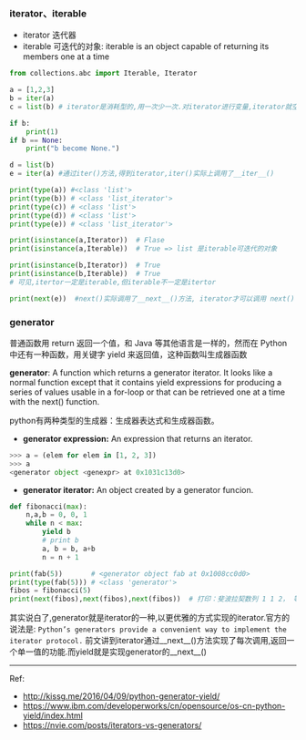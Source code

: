 ### iterator、iterable

- iterator 迭代器
- iterable 可迭代的对象: iterable is an object capable of returning its members one at a time

```python
from collections.abc import Iterable, Iterator

a = [1,2,3]
b = iter(a)
c = list(b) # iterator是消耗型的,用一次少一次.对iterator进行变量,iterator就空了!

if b:
    print(1)
if b == None:
    print("b become None.")

d = list(b)
e = iter(a) #通过iter()方法,得到iterator,iter()实际上调用了__iter__()

print(type(a)) #<class 'list'>
print(type(b)) # <class 'list_iterator'>
print(type(c)) # <class 'list'>
print(type(d)) # <class 'list'>
print(type(e)) # <class 'list_iterator'>

print(isinstance(a,Iterator))  # Flase   
print(isinstance(a,Iterable))  # True => list 是iterable可迭代的对象

print(isinstance(b,Iterator))  # True
print(isinstance(b,Iterable))  # True
# 可见,itertor一定是iterable,但iterable不一定是itertor

print(next(e))  #next()实际调用了__next__()方法, iterator才可以调用 next() 方法
```

### generator
普通函数用 return 返回一个值，和 Java 等其他语言是一样的，然而在 Python 中还有一种函数，用关键字 yield 来返回值，这种函数叫生成器函数

**generator**: A function which returns a generator iterator. It looks like a normal function except that it contains yield expressions for producing a series of values usable in a for-loop or that can be retrieved one at a time with the next() function.

python有两种类型的生成器：生成器表达式和生成器函数。


- **generator expression:** An expression that returns an iterator.
```python
>>> a = (elem for elem in [1, 2, 3])
>>> a
<generator object <genexpr> at 0x1031c13d0>
```

- **generator iterator:** An object created by a generator funcion.

```python
def fibonacci(max):
    n,a,b = 0, 0, 1
    while n < max:
        yield b
        # print b
        a, b = b, a+b
        n = n + 1

print(fab(5))       # <generator object fab at 0x1008cc0d0>
print(type(fab(5))) # <class 'generator'>
fibos = fibonacci(5)
print(next(fibos),next(fibos),next(fibos))  # 打印：斐波拉契数列 1 1 2， 等同于 python2.x print(f.next())
```

其实说白了,generator就是iterator的一种,以更优雅的方式实现的iterator.官方的说法是:
`Python’s generators provide a convenient way to implement the iterator protocol.`
前文讲到iterator通过__next__()方法实现了每次调用,返回一个单一值的功能.而yield就是实现generator的__next__()

---

Ref:
- http://kissg.me/2016/04/09/python-generator-yield/
- https://www.ibm.com/developerworks/cn/opensource/os-cn-python-yield/index.html
- https://nvie.com/posts/iterators-vs-generators/